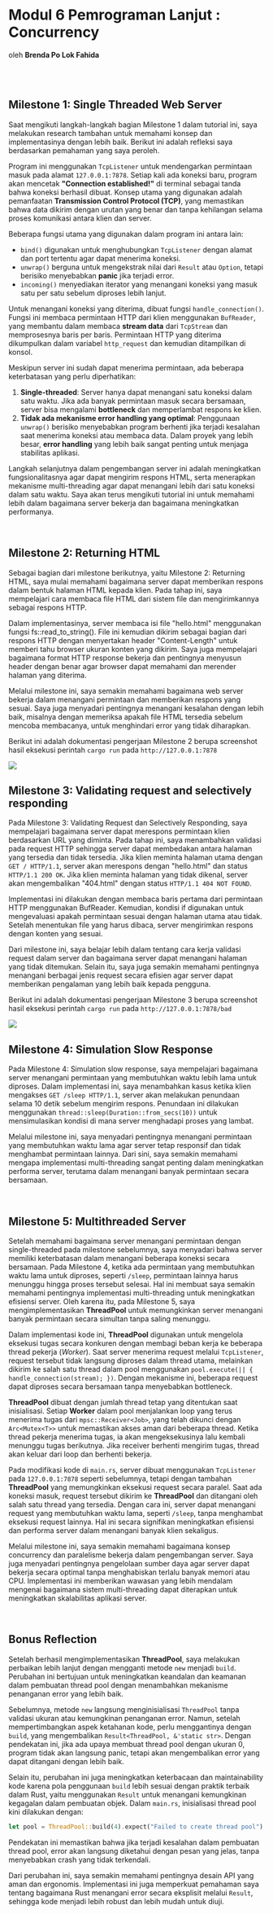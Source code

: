 # Modul 6 Pemrograman Lanjut : Concurrency
oleh **Brenda Po Lok Fahida**

<br>
<br>

## **Milestone 1: Single Threaded Web Server**

Saat mengikuti langkah-langkah bagian Milestone 1 dalam tutorial ini, saya melakukan research tambahan untuk memahami konsep dan implementasinya dengan lebih baik. Berikut ini adalah refleksi saya berdasarkan pemahaman yang saya peroleh.

Program ini menggunakan `TcpListener` untuk mendengarkan permintaan masuk pada alamat `127.0.0.1:7878`. Setiap kali ada koneksi baru, program akan mencetak **"Connection established!"** di terminal sebagai tanda bahwa koneksi berhasil dibuat. Konsep utama yang digunakan adalah pemanfaatan **Transmission Control Protocol (TCP)**, yang memastikan bahwa data dikirim dengan urutan yang benar dan tanpa kehilangan selama proses komunikasi antara klien dan server.

Beberapa fungsi utama yang digunakan dalam program ini antara lain:

- `bind()` digunakan untuk menghubungkan `TcpListener` dengan alamat dan port tertentu agar dapat menerima koneksi.
- `unwrap()` berguna untuk mengekstrak nilai dari `Result` atau `Option`, tetapi berisiko menyebabkan **panic** jika terjadi error.
- `incoming()` menyediakan iterator yang menangani koneksi yang masuk satu per satu sebelum diproses lebih lanjut.

Untuk menangani koneksi yang diterima, dibuat fungsi `handle_connection()`. Fungsi ini membaca permintaan HTTP dari klien menggunakan `BufReader`, yang membantu dalam membaca **stream data** dari `TcpStream` dan memprosesnya baris per baris. Permintaan HTTP yang diterima dikumpulkan dalam variabel `http_request` dan kemudian ditampilkan di konsol.

Meskipun server ini sudah dapat menerima permintaan, ada beberapa keterbatasan yang perlu diperhatikan:

1. **Single-threaded**: Server hanya dapat menangani satu koneksi dalam satu waktu. Jika ada banyak permintaan masuk secara bersamaan, server bisa mengalami **bottleneck** dan memperlambat respons ke klien.
2. **Tidak ada mekanisme error handling yang optimal**: Penggunaan `unwrap()` berisiko menyebabkan program berhenti jika terjadi kesalahan saat menerima koneksi atau membaca data. Dalam proyek yang lebih besar, **error handling** yang lebih baik sangat penting untuk menjaga stabilitas aplikasi.

Langkah selanjutnya dalam pengembangan server ini adalah meningkatkan fungsionalitasnya agar dapat mengirim respons HTML, serta menerapkan mekanisme multi-threading agar dapat menangani lebih dari satu koneksi dalam satu waktu. Saya akan terus mengikuti tutorial ini untuk memahami lebih dalam bagaimana server bekerja dan bagaimana meningkatkan performanya.

<br>

## **Milestone 2: Returning HTML**

Sebagai bagian dari milestone berikutnya, yaitu Milestone 2: Returning HTML, saya mulai memahami bagaimana server dapat memberikan respons dalam bentuk halaman HTML kepada klien. Pada tahap ini, saya mempelajari cara membaca file HTML dari sistem file dan mengirimkannya sebagai respons HTTP.

Dalam implementasinya, server membaca isi file "hello.html" menggunakan fungsi fs::read_to_string(). File ini kemudian dikirim sebagai bagian dari respons HTTP dengan menyertakan header "Content-Length" untuk memberi tahu browser ukuran konten yang dikirim. Saya juga mempelajari bagaimana format HTTP response bekerja dan pentingnya menyusun header dengan benar agar browser dapat memahami dan merender halaman yang diterima.

Melalui milestone ini, saya semakin memahami bagaimana web server bekerja dalam menangani permintaan dan memberikan respons yang sesuai. Saya juga menyadari pentingnya menangani kesalahan dengan lebih baik, misalnya dengan memeriksa apakah file HTML tersedia sebelum mencoba membacanya, untuk menghindari error yang tidak diharapkan.

Berikut ini adalah dokumentasi pengerjaan Milestone 2 berupa screenshot hasil eksekusi perintah `cargo run` pada `http://127.0.0.1:7878`

<img src='img/commit2.png'>

<br>


## **Milestone 3: Validating request and selectively responding**

Pada Milestone 3: Validating Request dan Selectively Responding, saya mempelajari bagaimana server dapat merespons permintaan klien berdasarkan URL yang diminta. Pada tahap ini, saya menambahkan validasi pada request HTTP sehingga server dapat membedakan antara halaman yang tersedia dan tidak tersedia. Jika klien meminta halaman utama dengan `GET / HTTP/1.1`, server akan merespons dengan "hello.html" dan status `HTTP/1.1 200 OK`. Jika klien meminta halaman yang tidak dikenal, server akan mengembalikan "404.html" dengan status `HTTP/1.1 404 NOT FOUND`.

Implementasi ini dilakukan dengan membaca baris pertama dari permintaan HTTP menggunakan BufReader. Kemudian, kondisi if digunakan untuk mengevaluasi apakah permintaan sesuai dengan halaman utama atau tidak. Setelah menentukan file yang harus dibaca, server mengirimkan respons dengan konten yang sesuai.

Dari milestone ini, saya belajar lebih dalam tentang cara kerja validasi request dalam server dan bagaimana server dapat menangani halaman yang tidak ditemukan. Selain itu, saya juga semakin memahami pentingnya menangani berbagai jenis request secara efisien agar server dapat memberikan pengalaman yang lebih baik kepada pengguna.

Berikut ini adalah dokumentasi pengerjaan Milestone 3 berupa screenshot hasil eksekusi perintah `cargo run` pada `http://127.0.0.1:7878/bad`

<img src='img/commit3.png'>

<br>

## **Milestone 4: Simulation Slow Response**

Pada Milestone 4: Simulation slow response, saya mempelajari bagaimana server menangani permintaan yang membutuhkan waktu lebih lama untuk diproses. Dalam implementasi ini, saya menambahkan kasus ketika klien mengakses `GET /sleep HTTP/1.1`, server akan melakukan penundaan selama 10 detik sebelum mengirim respons. Penundaan ini dilakukan menggunakan `thread::sleep(Duration::from_secs(10))` untuk mensimulasikan kondisi di mana server menghadapi proses yang lambat.

Melalui milestone ini, saya menyadari pentingnya menangani permintaan yang membutuhkan waktu lama agar server tetap responsif dan tidak menghambat permintaan lainnya. Dari sini, saya semakin memahami mengapa implementasi multi-threading sangat penting dalam meningkatkan performa server, terutama dalam menangani banyak permintaan secara bersamaan.

<br>

## **Milestone 5: Multithreaded Server**

Setelah memahami bagaimana server menangani permintaan dengan single-threaded pada milestone sebelumnya, saya menyadari bahwa server memiliki keterbatasan dalam menangani beberapa koneksi secara bersamaan. Pada Milestone 4, ketika ada permintaan yang membutuhkan waktu lama untuk diproses, seperti `/sleep`, permintaan lainnya harus menunggu hingga proses tersebut selesai. Hal ini membuat saya semakin memahami pentingnya implementasi multi-threading untuk meningkatkan efisiensi server. Oleh karena itu, pada Milestone 5, saya mengimplementasikan **ThreadPool** untuk memungkinkan server menangani banyak permintaan secara simultan tanpa saling menunggu.

Dalam implementasi kode ini, **ThreadPool** digunakan untuk mengelola eksekusi tugas secara konkuren dengan membagi beban kerja ke beberapa thread pekerja (*Worker*). Saat server menerima request melalui `TcpListener`, request tersebut tidak langsung diproses dalam thread utama, melainkan dikirim ke salah satu thread dalam pool menggunakan `pool.execute(|| { handle_connection(stream); })`. Dengan mekanisme ini, beberapa request dapat diproses secara bersamaan tanpa menyebabkan bottleneck.

**ThreadPool** dibuat dengan jumlah thread tetap yang ditentukan saat inisialisasi. Setiap **Worker** dalam pool menjalankan loop yang terus menerima tugas dari `mpsc::Receiver<Job>`, yang telah dikunci dengan `Arc<Mutex<T>>` untuk memastikan akses aman dari beberapa thread. Ketika thread pekerja menerima tugas, ia akan mengeksekusinya lalu kembali menunggu tugas berikutnya. Jika receiver berhenti mengirim tugas, thread akan keluar dari loop dan berhenti bekerja.

Pada modifikasi kode di `main.rs`, server dibuat menggunakan `TcpListener` pada `127.0.0.1:7878` seperti sebelumnya, tetapi dengan tambahan **ThreadPool** yang memungkinkan eksekusi request secara paralel. Saat ada koneksi masuk, request tersebut dikirim ke **ThreadPool** dan ditangani oleh salah satu thread yang tersedia. Dengan cara ini, server dapat menangani request yang membutuhkan waktu lama, seperti `/sleep`, tanpa menghambat eksekusi request lainnya. Hal ini secara signifikan meningkatkan efisiensi dan performa server dalam menangani banyak klien sekaligus.

Melalui milestone ini, saya semakin memahami bagaimana konsep concurrency dan paralelisme bekerja dalam pengembangan server. Saya juga menyadari pentingnya pengelolaan sumber daya agar server dapat bekerja secara optimal tanpa menghabiskan terlalu banyak memori atau CPU. Implementasi ini memberikan wawasan yang lebih mendalam mengenai bagaimana sistem multi-threading dapat diterapkan untuk meningkatkan skalabilitas aplikasi server.

<br> 

## **Bonus Reflection**

Setelah berhasil mengimplementasikan **ThreadPool**, saya melakukan perbaikan lebih lanjut dengan mengganti metode `new` menjadi `build`. Perubahan ini bertujuan untuk meningkatkan keandalan dan keamanan dalam pembuatan thread pool dengan menambahkan mekanisme penanganan error yang lebih baik.

Sebelumnya, metode `new` langsung menginisialisasi `ThreadPool` tanpa validasi ukuran atau kemungkinan penanganan error. Namun, setelah mempertimbangkan aspek ketahanan kode, perlu menggantinya dengan `build`, yang mengembalikan `Result<ThreadPool, &'static str>`. Dengan pendekatan ini, jika ada upaya membuat thread pool dengan ukuran 0, program tidak akan langsung panic, tetapi akan mengembalikan error yang dapat ditangani dengan lebih baik.

Selain itu, perubahan ini juga meningkatkan keterbacaan dan maintainability kode karena pola penggunaan `build` lebih sesuai dengan praktik terbaik dalam Rust, yaitu menggunakan `Result` untuk menangani kemungkinan kegagalan dalam pembuatan objek. Dalam `main.rs`, inisialisasi thread pool kini dilakukan dengan:

```rust
let pool = ThreadPool::build(4).expect("Failed to create thread pool");
```

Pendekatan ini memastikan bahwa jika terjadi kesalahan dalam pembuatan thread pool, error akan langsung diketahui dengan pesan yang jelas, tanpa menyebabkan crash yang tidak terkendali.

Dari perubahan ini, saya semakin memahami pentingnya desain API yang aman dan ergonomis. Implementasi ini juga memperkuat pemahaman saya tentang bagaimana Rust menangani error secara eksplisit melalui `Result`, sehingga kode menjadi lebih robust dan lebih mudah untuk diuji. 
